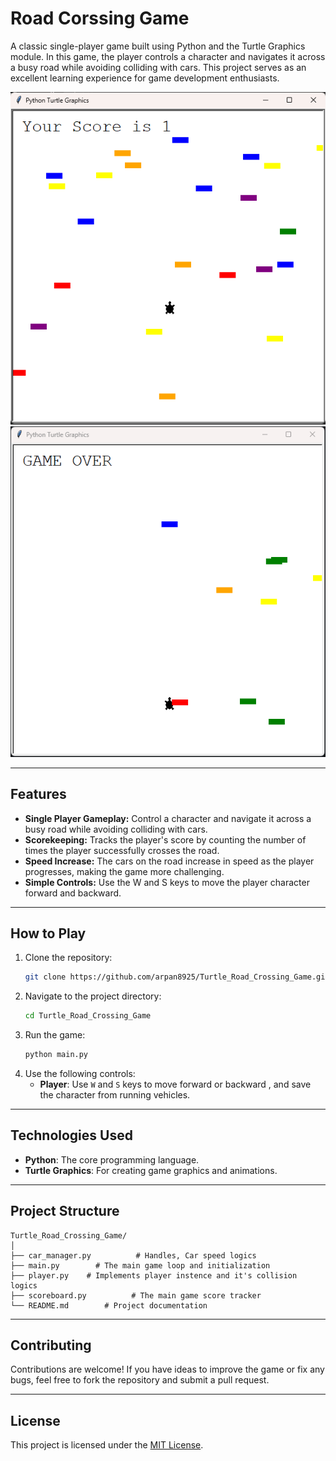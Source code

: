 # Road Corssing Game

A classic single-player game built using Python and the Turtle Graphics module. In this game, the player controls a character and navigates it across a busy road while avoiding colliding with cars. This project serves as an excellent learning experience for game development enthusiasts.

![Road_Crossing_Game_Screenshot1](./images/Screenshot_44.png)
![Road_Crossing_Game_Screenshot2](./images/Screenshot_45.png)

---

## Features

- **Single Player Gameplay:** Control a character and navigate it across a busy road while avoiding colliding with cars.
- **Scorekeeping:** Tracks the player's score by counting the number of times the player successfully crosses the road.
- **Speed Increase:** The cars on the road increase in speed as the player progresses, making the game more challenging.
- **Simple Controls:** Use the W and S keys to move the player character forward and backward.

---

## How to Play

1. Clone the repository:
   ```bash
   git clone https://github.com/arpan8925/Turtle_Road_Crossing_Game.git
   ```
2. Navigate to the project directory:
   ```bash
   cd Turtle_Road_Crossing_Game
   ```
3. Run the game:
   ```bash
   python main.py
   ```
4. Use the following controls:
   - **Player**: Use `W` and `S` keys to move forward or backward , and save the character from running vehicles.

---

## Technologies Used

- **Python**: The core programming language.
- **Turtle Graphics**: For creating game graphics and animations.

---

## Project Structure

```
Turtle_Road_Crossing_Game/
│
├── car_manager.py          # Handles, Car speed logics
├── main.py        # The main game loop and initialization
├── player.py    # Implements player instence and it's collision logics
├── scoreboard.py          # The main game score tracker
└── README.md        # Project documentation
```

---

## Contributing

Contributions are welcome! If you have ideas to improve the game or fix any bugs, feel free to fork the repository and submit a pull request.

---

## License

This project is licensed under the [MIT License](./LICENSE).
